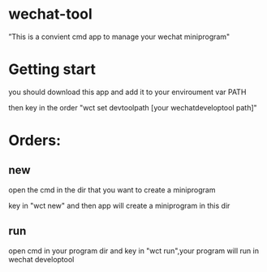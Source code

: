 # wechat-tool
”This is a convient cmd app to manage your wechat miniprogram"

# Getting start
you should download this app and add it to your enviroument var PATH

then key in the order "wct set devtoolpath [your wechatdeveloptool path]"

# Orders:
new
---
open the cmd in the dir that you want to create a miniprogram

key in "wct new" and then app will create a miniprogram in this dir

run
---
open cmd in your program dir and key in "wct run",your program will 
run in wechat developtool 


